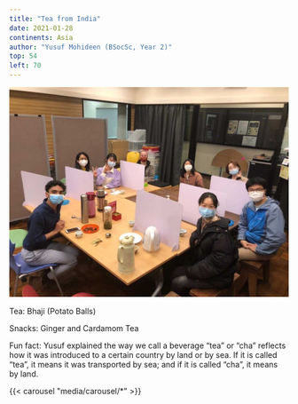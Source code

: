 ```yaml
---
title: "Tea from India"
date: 2021-01-28
continents: Asia
author: "Yusuf Mohideen (BSocSc, Year 2)"
top: 54
left: 70
---
```


![Group Photo](media/GroupPhoto.JPG)


Tea: Bhaji (Potato Balls)

Snacks: Ginger and Cardamom Tea

Fun fact: Yusuf explained the way we call a beverage “tea” or “cha” reflects how it was introduced to a certain country by land or by sea. If it is called “tea”, it means it was transported by sea; and if it is called “cha”, it means by land.

{{< carousel "media/carousel/*" >}}

